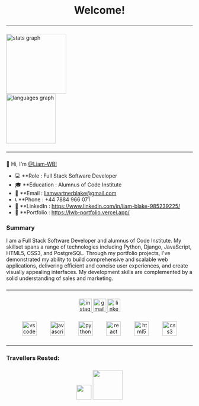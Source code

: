 ###

<div align="center" id="toc"> <!-- both work, toc or user-content-toc -->
  <ul style="list-style: none;">
    <summary>
      <h1><b> Welcome! </b></>
    </summary>
  </ul>
</div>

###

---

###

<div align="left">
  <img src="https://github-readme-stats.vercel.app/api?username=Liam-WB&hide_title=false&hide_rank=false&show_icons=true&include_all_commits=true&count_private=true&disable_animations=false&theme=graywhite&locale=en&hide_border=false&custom_title=My%20GitHub%20stats" height="162" alt="stats graph" /> <br>
  <img src="https://github-readme-stats.vercel.app/api/top-langs?username=Liam-WB&locale=en&hide_title=true&layout=compact&card_width=320&langs_count=3&theme=graywhite&hide_border=true" height="134" alt="languages graph"  />
</div>

###

---

###

👋 Hi, I'm [@Liam-WB!](https://github.com/tomik-z-cech)

- 💻 **Role : Full Stack Software Developer
- 🎓 **Education : Alumnus of Code Institute
- 📧 **Email : [liamwartnerblake@gmail.com](mailto:liamwartnerblake@gmail.com)
- 📞 **Phone : +44 7884 966 071
- 🔗 **LinkedIn : https://www.linkedin.com/in/liam-blake-985239225/
- 🔗 **Portfolio : https://lwb-portfolio.vercel.app/

### Summary

I am a Full Stack Software Developer and alumnus of Code Institute. My skillset spans a range of technologies including Python, Django, JavaScript, HTML5, CSS3, and PostgreSQL. Through my portfolio projects, I've demonstrated my ability to build comprehensive and scalable web applications, delivering efficient and concise user experiences, and create visually appealing interfaces. My development skills are complemented by a solid understanding of sales and marketing.

###

---

###

<div align="center">
  <a href="https://www.instagram.com/liam_blake001?igsh=MWdrd2R3ODJtazhkOA%3D%3D&utm_source=qr" target="_blank">
    <img src="https://img.shields.io/static/v1?message=Instagram&logo=instagram&label=&color=E4405F&logoColor=white&labelColor=&style=for-the-badge" height="35" alt="instagram logo"  />
  </a>
  <a href="https://mail.google.com/mail/u/0/#inbox" target="_blank">
    <img src="https://img.shields.io/static/v1?message=Gmail&logo=gmail&label=&color=D14836&logoColor=white&labelColor=&style=for-the-badge" height="35" alt="gmail logo"  />
  </a>
  <a href="https://www.linkedin.com/in/liam-blake-985239225/" target="_blank">
    <img src="https://img.shields.io/static/v1?message=LinkedIn&logo=linkedin&label=&color=0077B5&logoColor=white&labelColor=&style=for-the-badge" height="35" alt="linkedin logo"  />
  </a>
</div>

###

<div align="center">
  <img src="https://cdn.jsdelivr.net/gh/devicons/devicon/icons/vscode/vscode-original.svg" height="39" alt="vscode logo"  />
  <img width="29" />
  <img src="https://cdn.jsdelivr.net/gh/devicons/devicon/icons/javascript/javascript-original.svg" height="39" alt="javascript logo"  />
  <img width="29" />
  <img src="https://cdn.jsdelivr.net/gh/devicons/devicon/icons/python/python-original.svg" height="39" alt="python logo"  />
  <img width="29" />
  <img src="https://cdn.jsdelivr.net/gh/devicons/devicon/icons/react/react-original.svg" height="39" alt="react logo"  />
  <img width="29" />
  <img src="https://cdn.jsdelivr.net/gh/devicons/devicon/icons/html5/html5-original.svg" height="39" alt="html5 logo"  />
  <img width="29" />
  <img src="https://cdn.jsdelivr.net/gh/devicons/devicon/icons/css3/css3-original.svg" height="39" alt="css3 logo"  />
</div>

###

---

###

<h3 align="left">Travellers Rested:</h3>

###

<div align="left">
  <p align="center">
    <img height="40" src="https://profile-counter.glitch.me/Liam-WB/count.svg?"  />
    <img height="80" src="https://media.tenor.com/drxH1lO9cfEAAAAj/dark-souls-bonfire.gif"  />
  </p>
</div>

###
